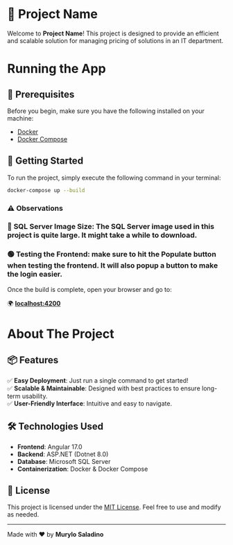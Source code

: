 # 🚀 Project Name

Welcome to **Project Name**! This project is designed to provide an efficient and scalable solution for managing pricing of solutions in an IT department.

# Running the App

## 🔧 Prerequisites

Before you begin, make sure you have the following installed on your machine:

- [Docker](https://www.docker.com/get-started)
- [Docker Compose](https://docs.docker.com/compose/install/)

## 🚀 Getting Started

To run the project, simply execute the following command in your terminal:

```sh
docker-compose up --build
```

### ⚠️ Observations

### 🔴 **SQL Server Image Size**: The SQL Server image used in this project is quite large. It might take a while to download. 

### 🟢 **Testing the Frontend**: make sure to hit the Populate button when testing the frontend. It will also popup a button to make the login easier.

Once the build is complete, open your browser and go to:

🌍 **[localhost:4200](http://localhost:4200)**


# About The Project

## 📦 Features

✅ **Easy Deployment**: Just run a single command to get started!  
✅ **Scalable & Maintainable**: Designed with best practices to ensure long-term usability.  
✅ **User-Friendly Interface**: Intuitive and easy to navigate.

## 🛠️ Technologies Used

- **Frontend**: Angular 17.0
- **Backend**: ASP.NET (Dotnet 8.0)
- **Database**: Microsoft SQL Server
- **Containerization**: Docker & Docker Compose

## 📜 License

This project is licensed under the [MIT License](LICENSE). Feel free to use and modify as needed.

---

Made with ❤️ by **Murylo Saladino**

